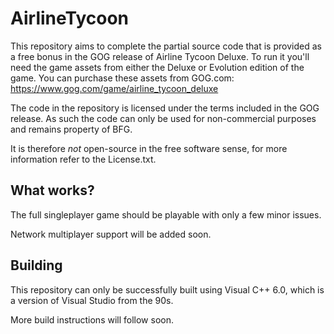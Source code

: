# AirlineTycoon

This repository aims to complete the partial source code that is provided as a free bonus in the GOG release
of Airline Tycoon Deluxe. To run it you'll need the game assets from either the Deluxe or Evolution edition
of the game. You can purchase these assets from GOG.com: https://www.gog.com/game/airline_tycoon_deluxe

The code in the repository is licensed under the terms included in the GOG release. As such the code can
only be used for non-commercial purposes and remains property of BFG.

It is therefore *not* open-source in the free software sense, for more information refer to the License.txt.

## What works?

The full singleplayer game should be playable with only a few minor issues.

Network multiplayer support will be added soon.

## Building

This repository can only be successfully built using Visual C++ 6.0, which is a version of Visual Studio from the 90s.

More build instructions will follow soon.
